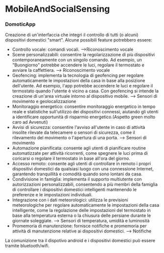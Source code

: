 # MobileAndSocialSensing

### DomoticApp

Creazione di un'interfaccia che integri il controllo di tutti (o alcuni) dispositivi domestici "smart". Alcune possibili feature potrebbero essere:
- Controllo vocale: comandi vocali. -->Riconoscimento vocale
- Scene personalizzabili: consentire la regolarizzazione di più dispositivi contemporaneamente con un singolo comando. Ad esempio, un "Buongiorno" potrebbe accendere le luci, regolare il termostato e avviare la caffettiera. --> Riconoscimento vocale
- Geofencing: implementa la tecnologia di geofencing per regolare automaticamente le impostazioni della casa in base alla posizione dell'utente. Ad esempio, l'app potrebbe accendere le luci e regolare il termostato quando l'utente è vicino a casa. Con geofencing si intende la creazione di un'area virtuale intorno al dispositivo mobile. --> Sensori di movimento e geolocalizzazione
- Monitoraggio energetico: consentire monitoraggio energetico in tempo reale e statistiche sull'utilizzo dei dispositivi connessi, aiutando gli utenti a identificare opportunità di risparmio energetico.(Aspetto green molto caro ad Avvenuti)
- Avvisi di sicurezza: consentire l'avviso all'utente in caso di attività insolite rilevate da telecamere o sensori di sicurezza, come il rilevamento del movimento o l'apertura di una porta. --> Sensori di movimento
- Automazione pianificata: consente agli utenti di pianificare routine automatizzate per attività ricorrenti, come spegnere le luci prima di coricarsi o regolare il termostato in base all'ora del giorno.
- Accesso remoto: consente agli utenti di controllare in remoto i propri dispositivi domestici da qualsiasi luogo con una connessione Internet, garantendo tranquillità e comodità quando sono lontani da casa.
- Condivisione in famiglia: implementa il supporto multiutente con autorizzazioni personalizzabili, consentendo a più membri della famiglia di controllare i dispositivi domestici intelligenti mantenendo le preferenze e le impostazioni individuali. 
- Integrazione con i dati meteorologici: utilizza le previsioni meteorologiche per regolare automaticamente le impostazioni della casa intelligente, come la regolazione delle impostazioni del termostato in base alla temperatura esterna o la chiusura delle persiane durante le giornate soleggiate. --> Sensori di temperatura, umidità e luminosità
- Promemoria di manutenzione: fornisce notifiche e promemoria per attività di manutenzione relative ai dispositivi domestici. --> Notifiche

La comunizione tra il dispotivo android e i dispositivi domestici può essere tramite bluetooth/wifi.
